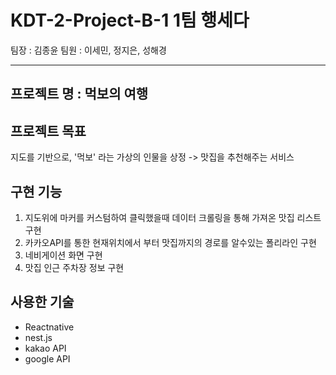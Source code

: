 # KDT-2-Project-B-1 1팀 행세다

팀장 : 김종윤
팀원 : 이세민, 정지은, 성해경

---

## 프로젝트 명 : 먹보의 여행

## 프로젝트 목표

지도를 기반으로, '먹보' 라는 가상의 인물을 상정 -> 맛집을 추천해주는 서비스

## 구현 기능

1. 지도위에 마커를 커스텀하여 클릭했을때 데이터 크롤링을 통해 가져온 맛집 리스트 구현
2. 카카오API를 통한 현재위치에서 부터 맛집까지의 경로를 알수있는 폴리라인 구현
3. 네비게이션 화면 구현
4. 맛집 인근 주차장 정보 구현

## 사용한 기술

- Reactnative
- nest.js
- kakao API
- google API
